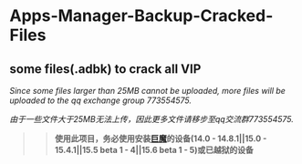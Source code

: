 # Apps-Manager-Backup-Cracked-Files
## some files(.adbk) to crack all VIP
  _Since some files larger than 25MB cannot be uploaded, more files will be uploaded to the qq exchange group 773554575._
 
 _由于一些文件大于25MB无法上传，因此更多文件请移步至qq交流群773554575._


> >**使用此项目，务必使用安装[巨魔](https://github.com/opa334/TrollStore)的设备(14.0 - 14.8.1||15.0 - 15.4.1||15.5 beta 1 - 4||15.6 beta 1 - 5)或已越狱的设备**
